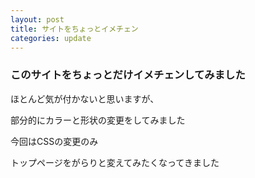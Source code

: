 ```yaml
---
layout: post
title: サイトをちょっとイメチェン
categories: update
---
```

### このサイトをちょっとだけイメチェンしてみました

ほとんど気が付かないと思いますが、

部分的にカラーと形状の変更をしてみました

今回はCSSの変更のみ

トップページをがらりと変えてみたくなってきました